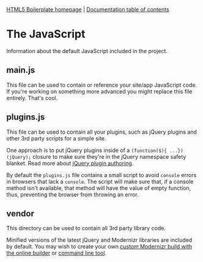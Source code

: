 [HTML5 Boilerplate homepage](https://html5boilerplate.com/) | [Documentation
table of contents](TOC.md)

# The JavaScript

Information about the default JavaScript included in the project.

## main.js

This file can be used to contain or reference your site/app JavaScript code. If
you're working on something more advanced you might replace this file entirely.
That's cool.

## plugins.js

This file can be used to contain all your plugins, such as jQuery plugins and
other 3rd party scripts for a simple site.

One approach is to put jQuery plugins inside of a `(function($){ ...})(jQuery);`
closure to make sure they're in the jQuery namespace safety blanket. Read more
about [jQuery plugin authoring](https://learn.jquery.com/plugins/).

By default the `plugins.js` file contains a small script to avoid `console`
errors in browsers that lack a `console`. The script will make sure that, if a
console method isn't available, that method will have the value of empty
function, thus, preventing the browser from throwing an error.

## vendor

This directory can be used to contain all 3rd party library code.

Minified versions of the latest jQuery and Modernizr libraries are included by
default. You may wish to create your own [custom Modernizr build with the online
builder](https://modernizr.com/download/) or [command line
tool](https://modernizr.com/docs#command-line-config).
